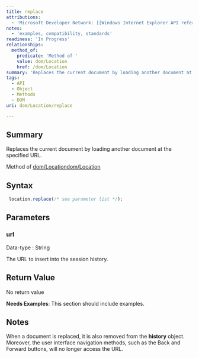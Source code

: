 ```yaml
---
title: replace
attributions:
  - 'Microsoft Developer Network: [[Windows Internet Explorer API reference](http://msdn.microsoft.com/en-us/library/ie/hh828809%28v=vs.85%29.aspx) Article]'
notes:
  - 'examples, compatibility, standards'
readiness: 'In Progress'
relationships:
  method_of:
    predicate: 'Method of '
    value: dom/Location
    href: /dom/Location
summary: 'Replaces the current document by loading another document at the specified URL.'
tags:
  - API
  - Object
  - Methods
  - DOM
uri: dom/Location/replace

---
```

## Summary

Replaces the current document by loading another document at the specified URL.

Method of [dom/Location](/dom/Location)[dom/Location](/dom/Location)

## Syntax

``` js
 location.replace(/* see parameter list */);
```

## Parameters

### url

 Data-type
:   String

 The URL to insert into the session history.

## Return Value

No return value

**Needs Examples**: This section should include examples.

## Notes

When a document is replaced, it is also removed from the **history** object. Moreover, the user interface navigation methods, such as the Back and Forward buttons, will no longer access the URL.
